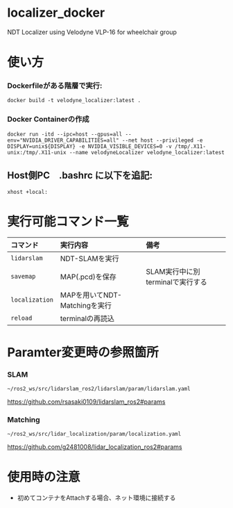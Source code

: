 # localizer_docker
NDT Localizer using Velodyne VLP-16 for wheelchair group

# 使い方
### Dockerfileがある階層で実行:
```
docker build -t velodyne_localizer:latest .
```

### Docker Containerの作成
```
docker run -itd --ipc=host --gpus=all --env="NVIDIA_DRIVER_CAPABILITIES=all" --net host --privileged -e DISPLAY=unix${DISPLAY} -e NVIDIA_VISIBLE_DEVICES=0 -v /tmp/.X11-unix:/tmp/.X11-unix --name velodyneLocalizer velodyne_localizer:latest
```

## Host側PC　.bashrc に以下を追記:
```
xhost +local:
```

# 実行可能コマンド一覧
|コマンド|実行内容|備考|
|:------|:-----|:---|
|`lidarslam`|NDT-SLAMを実行||
|`savemap`|MAP(.pcd)を保存|SLAM実行中に別terminalで実行する|
|`localization`|MAPを用いてNDT-Matchingを実行||
|`reload`|terminalの再読込||

# Paramter変更時の参照箇所
### SLAM
`~/ros2_ws/src/lidarslam_ros2/lidarslam/param/lidarslam.yaml`

https://github.com/rsasaki0109/lidarslam_ros2#params

### Matching
`~/ros2_ws/src/lidar_localization/param/localization.yaml`

https://github.com/g2481008/lidar_localization_ros2#params


# 使用時の注意
* 初めてコンテナをAttachする場合、ネット環境に接続する

